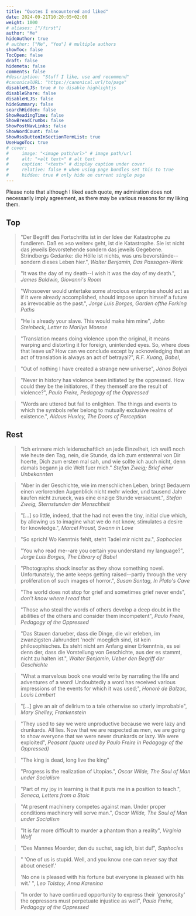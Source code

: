 ```yaml
---
title: "Quotes I encountered and liked"
date: 2024-09-21T10:20:05+02:00
weight: 1000
# aliases: ["/first"]
author: "Me"
hideAuthor: true
# author: ["Me", "You"] # multiple authors
showToc: false
TocOpen: false
draft: false
hidemeta: false
comments: false
#description: "Stuff I like, use and recommend"
#canonicalURL: "https://canonical.url/to/page"
disableHLJS: true # to disable highlightjs
disableShare: false
disableHLJS: false
hideSummary: false
searchHidden: false
ShowReadingTime: false
ShowBreadCrumbs: false
ShowPostNavLinks: false
ShowWordCount: false
ShowRssButtonInSectionTermList: true
UseHugoToc: true
# cover:
#     image: "<image path/url>" # image path/url
#     alt: "<alt text>" # alt text
#     caption: "<text>" # display caption under cover
#     relative: false # when using page bundles set this to true
#     hidden: true # only hide on current single page
---
```

Please note that although I liked each quote, my admiration does not necessarily imply agreement, as there may be various reasons for my liking them.

## Top

> "Der Begriff des Fortschritts ist in der Idee der Katastrophe zu fundieren. Daß es »so weiter« geht, ist die Katastrophe. Sie ist nicht das jeweils Bevorstehende sondern das jeweils Gegebene. Strindbergs Gedanke: die Hölle ist nichts, was uns bevorstünde--sondern dieses Leben hier.", *Walter Benjamin, Das Passagen-Werk*

> "It was the day of my death--I wish it was the day of my death.", *James Baldwin, Giovanni's Room*

> "Whosoever would untertake some atrocious enterprise should act as if it were already accomplished, should impose upon himself a future as irrevocable as the past.", *Jorge Luis Borges, Garden ofthe Forking Paths*

> "He is already your slave. This would make him mine", *John Steinbeck, Letter to Marilyn Monroe*

> "Translation means doing violence upon the original, it means warping and distorting it for foreign, unintended eyes. So, where does that leave us? How can we conclude except by acknowledging that an act of translation is always an act of betrayal?", *R.F. Kuang, Babel*, 

> "Out of nothing I have created a strange new universe", *János Bolyai*

> "Never in history has violence been initiated by the oppressed. How could they be the initiatores, if they themself are the result of violence?", *Paulo Freire, Pedagogy of the Oppressed*

> "Words are uttered but fail to enlighten. The things and events to which the symbols refer belong to mutually exclusive realms of existence.", *Aldous Huxley, The Doors of Perception*

<!--Rename that heading-->
## Rest 

> "Ich erinnere mich leidenschaftlich an jede Einzelheit, ich weiß noch wie heute den Tag, nein, die Stunde, da ich zum erstenmal von Dir hoerte, Dich zum ersten mal sah, und wie sollte ich auch nicht, denn damals begann ja die Welt fuer mich." *Stefan Zweig; Brief einer Unbekannten*

> "Aber in der Geschichte, wie im menschlichen Leben, bringt Bedauern einen verlorenden Augenblick nicht mehr wieder, und tausend Jahre kaufen nicht zurueck, was eine einzige Stunde versaeumt.", *Stefan Zweig, Sternstunden der Menschheit*

> "[...] so little, indeed, that the had not even the tiny, initial clue which, by allowing us to imagine what we do not know, stimulates a desire for knowledge.", *Marcel Proust, Swann in Love*

> "So sprich! Wo Kenntnis fehlt, steht Tadel mir nicht zu.", *Sophocles*

> "You who read me--are you certain you understand my language?", *Jorge Luis Borges, The Library of Babel*

> "Photographs shock insofar as they show something novel. Unfortunately, the ante keeps getting raised--partly through the very proliferation of such images of horror.", *Susan Sontag, In Plato's Cave*

> "The world does not stop for grief and sometimes grief never ends", *don't know where I read that*

> "Those who steal the words of others develop a deep doubt in the abilities of the others and consider them incompetent", *Paulo Freire, Pedagogy of the Oppressed*


> "Das Stauen darueber, dass die Dinge, die wir erleben, im zwanzigsten Jahrundert 'noch' moeglich sind, ist kein philosophisches. Es steht nicht am Anfang einer Erkenntnis, es sei denn der, dass die Vorstellung von Geschichte, aus der es stammt, nicht zu halten ist.", *Walter Benjamin, Ueber den Begriff der Geschichte*

> "What a marvelous book one would write by narrating the life and adventures of a word! Undoubtedly a word has received various impressions of the events for which it was used;", *Honoré de Balzac, Louis Lambert*

> "[...] give an air of delirium to a tale otherwise so utterly improbable", *Mary Shelley, Frankenstein*

> "They used to say we were unproductive because we were lazy and drunkards. All lies. Now that we are respected as men, we are going to show everyone that we were never drunkards or lazy. We were exploited", *Peasant (quote used by Paulo Freire in Pedagogy of the Oppressed)*

> "The king is dead, long live the king"

> "Progress is the realization of Utopias.", *Oscar Wilde, The Soul of Man under Socialism*

> "Part of my joy in learning is that it puts me in a position to teach.", *Seneca, Letters from a Stoic*

> "At present machinery competes against man. Under proper conditions machinery will serve man.", *Oscar Wilde, The Soul of Man under Socialism*

> "It is far more difficult to murder a phantom than a reality", *Virginia Wolf*

> "Des Mannes Moerder, den du suchst, sag ich, bist du!", *Sophocles*

> " 'One of us is stupid. Well, and you know one can never say that about oneself.'
>
> 'No one is pleased with his fortune but everyone is pleased with his wit.' ", *Leo Tolstoy, Anna Karenina*

> "In order to have continued opportunity to express their 'genorosity' the oppressors must perpetuate injustice as well", *Paulo Freire, Pedagogy of the Oppressed*
